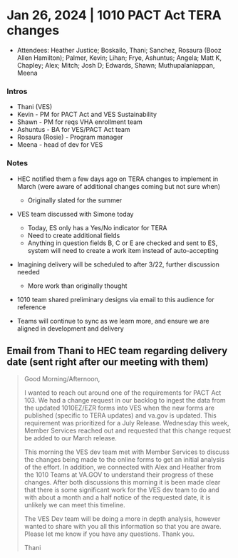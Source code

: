 # Jan 26, 2024 | 1010 PACT Act TERA changes
- Attendees: Heather Justice; Boskailo, Thani; Sanchez, Rosaura (Booz Allen Hamilton); Palmer, Kevin; Lihan; Frye, Ashuntus; Angela; Matt K, Chapley; Alex; Mitch; Josh D; Edwards, Shawn; Muthupalaniappan, Meena

### Intros
- Thani (VES) 
- Kevin - PM for PACT Act and VES Sustainability
- Shawn - PM for reqs VHA enrollment team
- Ashuntus - BA for VES/PACT Act team
- Rosaura (Rosie) - Program manager 
- Meena - head of dev for VES


### Notes
- HEC notified them a few days ago on TERA changes to implement in March (were aware of additional changes coming but not sure when)
     - Originally slated for the summer
- VES team discussed with Simone today
     - Today, ES only has a Yes/No indicator for TERA
     - Need to create additional fields
     - Anything in question fields B, C or E are checked and sent to ES, system will need to create a work item instead of auto-accepting
- Imagining delivery will be scheduled to after 3/22, further discussion needed
     - More work than originally thought
- 1010 team shared preliminary designs via email to this audience for reference

- Teams will continue to sync as we learn more, and ensure we are aligned in development and delivery

## Email from Thani to HEC team regarding delivery date (sent right after our meeting with them)
>Good Morning/Afternoon,
>
>I wanted to reach out around one of the requirements for PACT Act 103. We had a change request in our backlog to ingest the data from the updated 1010EZ/EZR forms into VES when the new forms are published (specific to TERA updates) and va.gov is updated. This requirement was prioritized for a July Release. Wednesday this week, Member Services reached out and requested that this change request be added to our March release.
>
>This morning the VES dev team met with Member Services to discuss the changes being made to the online forms to get an initial analysis of the effort. In addition, we connected with Alex and Heather from the 1010 Teams at VA.GOV to understand their progress of these changes. After both discussions this morning it is been made clear that there is some significant work for the VES dev team to do and with about a month and a half notice of the requested date, it is unlikely we can meet this timeline.
>
>The VES Dev team will be doing a more in depth analysis, however wanted to share with you all this information so that you are aware. Please let me know if you have any questions. Thank you.
>
>Thani
